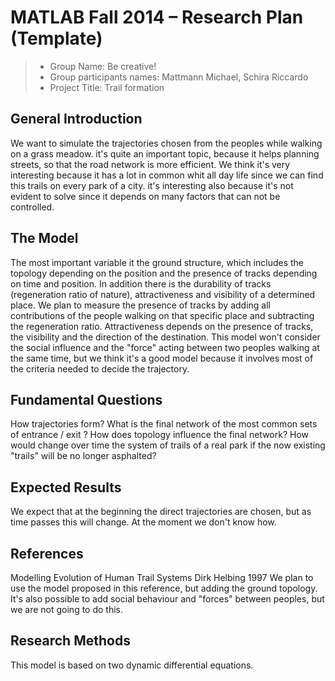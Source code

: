 # MATLAB Fall 2014 – Research Plan (Template)

> * Group Name: Be creative!
> * Group participants names: Mattmann Michael, Schira Riccardo
> * Project Title: Trail formation

## General Introduction

We want to simulate the trajectories chosen from the peoples while walking on a grass meadow. 
it's quite an important topic, because it helps planning streets, so that the road network is more efficient. We think it's very interesting because it has a lot in common whit all day life since we can find this trails on every park of a city.
it's interesting also because it's not evident to solve since it depends on many factors that can not be controlled. 


## The Model

The most important variable it the ground structure, which includes the topology depending on the position and the presence of tracks depending on time and position. 
In addition there is the durability of tracks (regeneration ratio of nature), attractiveness and visibility of a determined place. 
We plan to measure the presence of tracks by adding all contributions of the people walking on that specific place and subtracting the regeneration ratio. Attractiveness depends on the presence of tracks, the visibility and the direction of the destination. 
This model won't consider the social influence and the "force" acting between two peoples walking at the same time, but we think it's a good model because it involves most of the criteria needed to decide the trajectory.


## Fundamental Questions

How trajectories form?
What is the final network of the most common sets of entrance / exit ?
How does topology influence the final network?
How would change over time the system of trails of a real park if the now existing "trails" will be no longer asphalted?


## Expected Results

We expect that at the beginning the direct trajectories are chosen, but as time passes this will change. At the moment we don't know how. 


## References 

Modelling Evolution of Human Trail Systems      Dirk Helbing 1997
We plan to use the model proposed in this reference, but adding the ground topology. It's also possible to add social behaviour and "forces" between peoples, but we are not going to do this.


## Research Methods

This model is based on two dynamic differential equations. 


